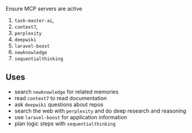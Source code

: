 Ensure MCP servers are active
1. `task-master-ai`,
2. `context7`,
3. `perplexity`
4. `deepwiki`
5. `laravel-boost`
6. `newknowledge`
7. `sequentialthinking`

## Uses
   - search `newknowledge` for related memories
   - read `context7` to read documentation
   - ask `deepwiki` questions about repos
   - search the web with `perplexity` and do deep research and reasoning
   - use `laravel-boost` for application information
   - plan logic steps with `sequentialthinking`